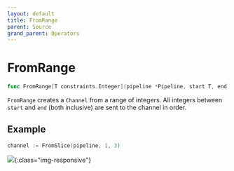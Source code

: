 ```yaml
---
layout: default
title: FromRange
parent: Source
grand_parent: Operators
---
```


<h1>FromRange</h1>

```go
func FromRange[T constraints.Integer](pipeline *Pipeline, start T, end T) *Channel[T]
```

`FromRange` creates a `Channel` from a range of integers.
All integers between `start` and `end` (both inclusive) are sent to the channel in order.

<h2>Example</h2>

```go
channel := FromSlice(pipeline, 1, 3)
```
![](/assets/images/diagrams/source/from-range.svg){:class="img-responsive"}